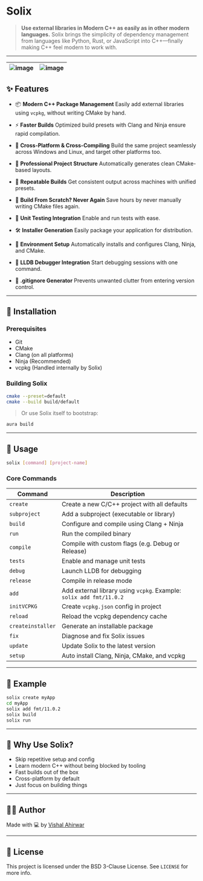 # Solix

> **Use external libraries in Modern C++ as easily as in other modern languages.**
> Solix brings the simplicity of dependency management from languages like Python, Rust, or JavaScript into C++—finally making C++ feel modern to work with.

---
|![image](https://github.com/user-attachments/assets/9397ea15-9b4f-4e54-8000-8cc029fccf9a)|![image](https://github.com/user-attachments/assets/8417335d-fc28-4475-ad49-fdab9780bb1c)|
|---|---|


## ✨ Features

* 📦 **Modern C++ Package Management**
  Easily add external libraries using `vcpkg`, without writing CMake by hand.

* ⚡ **Faster Builds**
  Optimized build presets with Clang and Ninja ensure rapid compilation.

* 🧱 **Cross-Platform & Cross-Compiling**
  Build the same project seamlessly across Windows and Linux, and target other platforms too.

* 📁 **Professional Project Structure**
  Automatically generates clean CMake-based layouts.

* 🔄 **Repeatable Builds**
  Get consistent output across machines with unified presets.

* 🎯 **Build From Scratch? Never Again**
  Save hours by never manually writing CMake files again.

* 🧪 **Unit Testing Integration**
  Enable and run tests with ease.

* 🛠️ **Installer Generation**
  Easily package your application for distribution.

* 🧰 **Environment Setup**
  Automatically installs and configures Clang, Ninja, and CMake.

* 🧭 **LLDB Debugger Integration**
  Start debugging sessions with one command.

* 🧹 **.gitignore Generator**
  Prevents unwanted clutter from entering version control.

---

## 🔧 Installation

### Prerequisites

* Git
* CMake
* Clang (on all platforms)
* Ninja (Recommended)
* vcpkg (Handled internally by Solix)

### Building Solix

```bash
cmake --preset=default
cmake --build build/default
```

> Or use Solix itself to bootstrap:

```bash
aura build
```

---

## 🚀 Usage

```bash
solix [command] [project-name]
```

### Core Commands

| Command           | Description                                                         |
| ----------------- | ------------------------------------------------------------------- |
| `create`          | Create a new C/C++ project with all defaults                        |
| `subproject`      | Add a subproject (executable or library)                            |
| `build`           | Configure and compile using Clang + Ninja                           |
| `run`             | Run the compiled binary                                             |
| `compile`         | Compile with custom flags (e.g. Debug or Release)                   |
| `tests`           | Enable and manage unit tests                                        |
| `debug`           | Launch LLDB for debugging                                           |
| `release`         | Compile in release mode                                             |
| `add`             | Add external library using `vcpkg`. Example: `solix add fmt/11.0.2` |
| `initVCPKG`       | Create `vcpkg.json` config in project                               |
| `reload`          | Reload the vcpkg dependency cache                                   |
| `createinstaller` | Generate an installable package                                     |
| `fix`             | Diagnose and fix Solix issues                                       |
| `update`          | Update Solix to the latest version                                  |
| `setup`           | Auto install Clang, Ninja, CMake, and vcpkg                         |

---

## 📂 Example

```bash
solix create myApp
cd myApp
solix add fmt/11.0.2
solix build
solix run
```

---

## 🧠 Why Use Solix?

* Skip repetitive setup and config
* Learn modern C++ without being blocked by tooling
* Fast builds out of the box
* Cross-platform by default
* Just focus on building things

---

## 👨‍💻 Author

Made with 💻 by [Vishal Ahirwar](https://github.com/vishal-ahirwar)

---

## 📄 License

This project is licensed under the BSD 3-Clause License. See `LICENSE` for more info.
